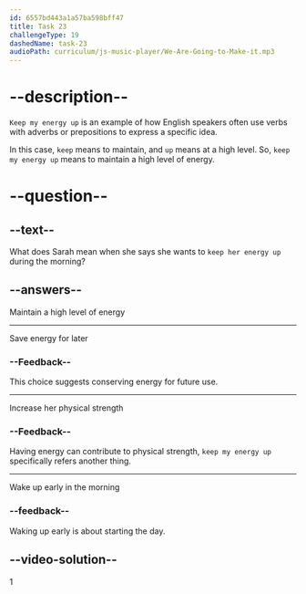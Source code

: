 ```yaml
---
id: 6557bd443a1a57ba598bff47
title: Task 23
challengeType: 19
dashedName: task-23
audioPath: curriculum/js-music-player/We-Are-Going-to-Make-it.mp3
---
```


<!--
AUDIO REFERENCE: 
Breakfast is important to keep my energy up during the morning.
-->

# --description--

`Keep my energy up` is an example of how English speakers often use verbs with adverbs or prepositions to express a specific idea.

In this case, `keep` means to maintain, and `up` means at a high level. So, `keep my energy up` means to maintain a high level of energy.

# --question--

## --text--

What does Sarah mean when she says she wants to `keep her energy up` during the morning?

## --answers--

Maintain a high level of energy

---

Save energy for later

### --Feedback--

This choice suggests conserving energy for future use.

---

Increase her physical strength

### --Feedback--

Having energy can contribute to physical strength, `keep my energy up` specifically refers another thing.

---

Wake up early in the morning

### --feedback--

Waking up early is about starting the day.

## --video-solution--

1
